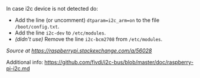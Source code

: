 In case i2c device is not detected do:
- Add the line (or uncomment) `dtparam=i2c_arm=on` to the file `/boot/config.txt`.
- Add the line `i2c-dev` to `/etc/modules`.
- _(didn't use)_ Remove the line `i2c-bcm2708` from `/etc/modules`.

_Source at https://raspberrypi.stackexchange.com/a/56028_

Additional info: https://github.com/fivdi/i2c-bus/blob/master/doc/raspberry-pi-i2c.md
